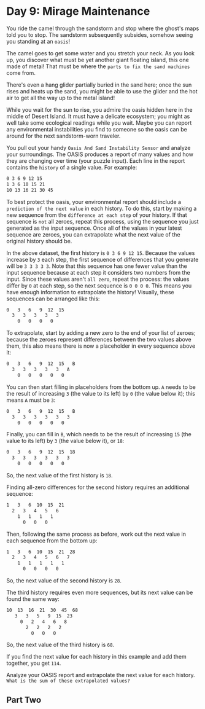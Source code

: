 # Day 9: Mirage Maintenance

You ride the camel through the sandstorm and stop where the ghost's maps told you to stop. The sandstorm subsequently subsides, somehow seeing you standing at an `oasis`!

The camel goes to get some water and you stretch your neck. As you look up, you discover what must be yet another giant floating island, this one made of metal! That must be where the `parts to fix the sand machines` come from.

There's even a hang glider partially buried in the sand here; once the sun rises and heats up the sand, you might be able to use the glider and the hot air to get all the way up to the metal island!

While you wait for the sun to rise, you admire the oasis hidden here in the middle of Desert Island. It must have a delicate ecosystem; you might as well take some ecological readings while you wait. Maybe you can report any environmental instabilities you find to someone so the oasis can be around for the next sandstorm-worn traveler.

You pull out your handy `Oasis And Sand Instability Sensor` and analyze your surroundings. The OASIS produces a report of many values and how they are changing over time (your puzzle input). Each line in the report contains the `history` of a single value. For example:

```bash
0 3 6 9 12 15
1 3 6 10 15 21
10 13 16 21 30 45
```

To best protect the oasis, your environmental report should include a `prediction of the next value` in each history. To do this, start by making a new sequence from the `difference at each step` of your history. If that sequence is `not` all zeroes, repeat this process, using the sequence you just generated as the input sequence. Once all of the values in your latest sequence are zeroes, you can extrapolate what the next value of the original history should be.

In the above dataset, the first history is `0 3 6 9 12 15`. Because the values increase by `3` each step, the first sequence of differences that you generate will be `3 3 3 3 3`. Note that this sequence has one fewer value than the input sequence because at each step it considers two numbers from the input. Since these values aren't `all zero`, repeat the process: the values differ by `0` at each step, so the next sequence is `0 0 0 0`. This means you have enough information to extrapolate the history! Visually, these sequences can be arranged like this:

```bash
0   3   6   9  12  15
  3   3   3   3   3
    0   0   0   0
```

To extrapolate, start by adding a new zero to the end of your list of zeroes; because the zeroes represent differences between the two values above them, this also means there is now a placeholder in every sequence above it:

```bash
0   3   6   9  12  15   B
  3   3   3   3   3   A
    0   0   0   0   0
```

You can then start filling in placeholders from the bottom up. `A` needs to be the result of increasing `3` (the value to its left) by `0` (the value below it); this means `A` must be `3`:

```bash
0   3   6   9  12  15   B
  3   3   3   3   3   3
    0   0   0   0   0
```

Finally, you can fill in `B`, which needs to be the result of increasing `15` (the value to its left) by `3` (the value below it), or `18`:

```bash
0   3   6   9  12  15  18
  3   3   3   3   3   3
    0   0   0   0   0
```

So, the next value of the first history is `18`.

Finding all-zero differences for the second history requires an additional sequence:

```bash
1   3   6  10  15  21
  2   3   4   5   6
    1   1   1   1
      0   0   0
```

Then, following the same process as before, work out the next value in each sequence from the bottom up:

```bash
1   3   6  10  15  21  28
  2   3   4   5   6   7
    1   1   1   1   1
      0   0   0   0
```

So, the next value of the second history is `28`.

The third history requires even more sequences, but its next value can be found the same way:

```bash
10  13  16  21  30  45  68
   3   3   5   9  15  23
     0   2   4   6   8
       2   2   2   2
         0   0   0
```

So, the next value of the third history is `68`.

If you find the next value for each history in this example and add them together, you get `114`.

Analyze your OASIS report and extrapolate the next value for each history. `What is the sum of these extrapolated values?`

## Part Two
